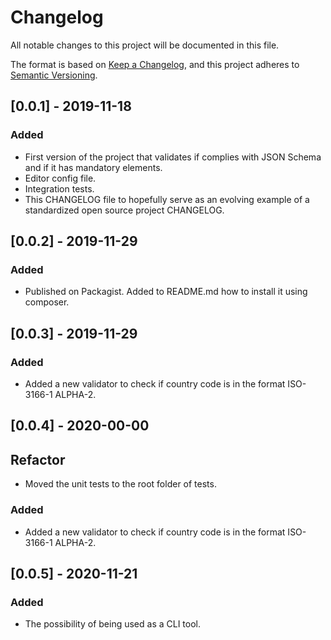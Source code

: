 # Changelog
All notable changes to this project will be documented in this file.

The format is based on [Keep a Changelog](https://keepachangelog.com/en/1.0.0/),
and this project adheres to [Semantic Versioning](https://semver.org/spec/v2.0.0.html).

## [0.0.1] - 2019-11-18
### Added
- First version of the project that validates if complies with JSON Schema and if it has mandatory elements.
- Editor config file.
- Integration tests.
- This CHANGELOG file to hopefully serve as an evolving example of a
  standardized open source project CHANGELOG.

## [0.0.2] - 2019-11-29
### Added
- Published on Packagist. Added to README.md how to install it using composer.

## [0.0.3] - 2019-11-29
### Added
- Added a new validator to check if country code is in the format ISO-3166-1 ALPHA-2.

## [0.0.4] - 2020-00-00
## Refactor
- Moved the unit tests to the root folder of tests.
### Added
- Added a new validator to check if country code is in the format ISO-3166-1 ALPHA-2.

## [0.0.5] - 2020-11-21
### Added
- The possibility of being used as a CLI tool.
